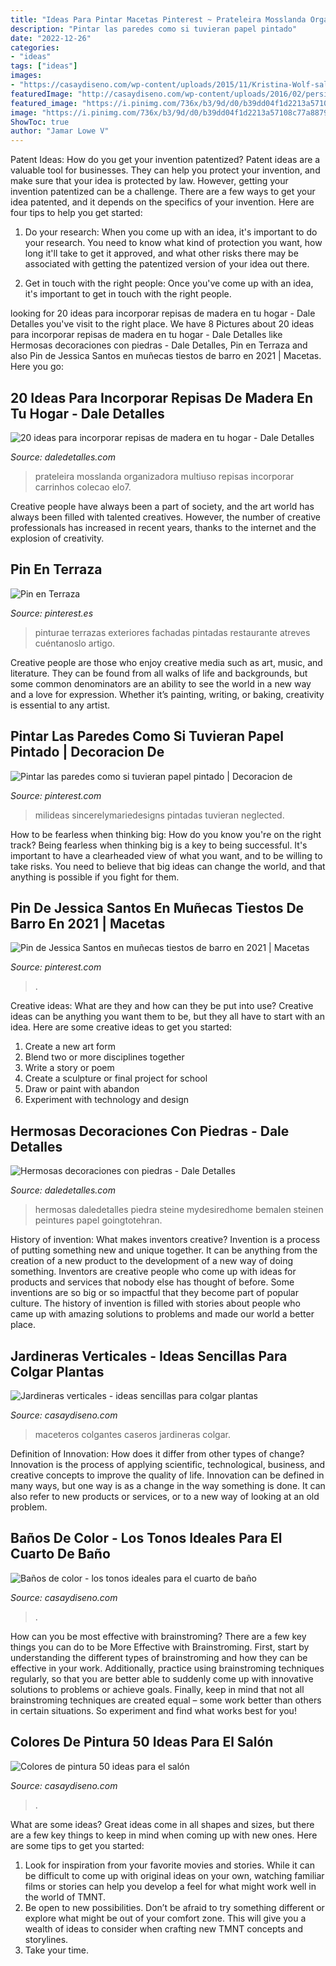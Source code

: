 ```yaml
---
title: "Ideas Para Pintar Macetas Pinterest ~ Prateleira Mosslanda Organizadora Multiuso Repisas Incorporar Carrinhos Colecao Elo7"
description: "Pintar las paredes como si tuvieran papel pintado"
date: "2022-12-26"
categories:
- "ideas"
tags: ["ideas"]
images:
- "https://casaydiseno.com/wp-content/uploads/2015/11/Kristina-Wolf-salon-pared-pintada-amarillo.jpeg"
featuredImage: "http://casaydiseno.com/wp-content/uploads/2016/02/persianamaceteroscolghantes-caseros.jpg"
featured_image: "https://i.pinimg.com/736x/b3/9d/d0/b39dd04f1d2213a57108c77a887977bf.jpg"
image: "https://i.pinimg.com/736x/b3/9d/d0/b39dd04f1d2213a57108c77a887977bf.jpg"
ShowToc: true
author: "Jamar Lowe V"
---
```



Patent Ideas: How do you get your invention patentized?
Patent ideas are a valuable tool for businesses. They can help you protect your invention, and make sure that your idea is protected by law. However, getting your invention patentized can be a challenge. There are a few ways to get your idea patented, and it depends on the specifics of your invention. Here are four tips to help you get started: 
1. Do your research: When you come up with an idea, it's important to do your research. You need to know what kind of protection you want, how long it'll take to get it approved, and what other risks there may be associated with getting the patentized version of your idea out there. 

2. Get in touch with the right people: Once you've come up with an idea, it's important to get in touch with the right people.

	

		
looking for 20 ideas para incorporar repisas de madera en tu hogar - Dale Detalles you've visit to the right place. We have 8 Pictures about 20 ideas para incorporar repisas de madera en tu hogar - Dale Detalles like Hermosas decoraciones con piedras - Dale Detalles, Pin en Terraza and also Pin de Jessica Santos en muñecas tiestos de barro en 2021 | Macetas. Here you go:
		
    
## 20 Ideas Para Incorporar Repisas De Madera En Tu Hogar - Dale Detalles

<img loading=lazy src="https://www.daledetalles.com/wp-content/uploads/2020/07/repisas3.jpg" onerror="this.onerror=null;this.src='https://tse2.mm.bing.net/th?id=OIP.TNMHHxfCizZdtY-GVgoKQgHaKq&amp;pid=15.1';" alt="20 ideas para incorporar repisas de madera en tu hogar - Dale Detalles">

_Source: daledetalles.com_

>prateleira mosslanda organizadora multiuso repisas incorporar carrinhos colecao elo7. 

	

Creative people have always been a part of society, and the art world has always been filled with talented creatives. However, the number of creative professionals has increased in recent years, thanks to the internet and the explosion of creativity.

    
## Pin En Terraza

<img loading=lazy src="https://i.pinimg.com/736x/7a/ac/4d/7aac4d29bbaa62c79a55c6e7cde4f795.jpg" onerror="this.onerror=null;this.src='https://tse1.mm.bing.net/th?id=OIP.KUlZnLafIEvM6ifVlCnwNQHaJ4&amp;pid=15.1';" alt="Pin en Terraza">

_Source: pinterest.es_

>pinturae terrazas exteriores fachadas pintadas restaurante atreves cuéntanoslo artigo. 

	

Creative people are those who enjoy creative media such as art, music, and literature. They can be found from all walks of life and backgrounds, but some common denominators are an ability to see the world in a new way and a love for expression. Whether it’s painting, writing, or baking, creativity is essential to any artist.

    
## Pintar Las Paredes Como Si Tuvieran Papel Pintado | Decoracion De

<img loading=lazy src="https://i.pinimg.com/736x/b3/9d/d0/b39dd04f1d2213a57108c77a887977bf.jpg" onerror="this.onerror=null;this.src='https://tse2.mm.bing.net/th?id=OIP.Xh1CA_gjVaTRUHAoJZz4SgHaLH&amp;pid=15.1';" alt="Pintar las paredes como si tuvieran papel pintado | Decoracion de">

_Source: pinterest.com_

>milideas sincerelymariedesigns pintadas tuvieran neglected. 

	

How to be fearless when thinking big: How do you know you're on the right track?
Being fearless when thinking big is a key to being successful. It's important to have a clearheaded view of what you want, and to be willing to take risks. You need to believe that big ideas can change the world, and that anything is possible if you fight for them.

    
## Pin De Jessica Santos En Muñecas Tiestos De Barro En 2021 | Macetas

<img loading=lazy src="https://i.pinimg.com/736x/fb/67/f7/fb67f7bdffea324117a5640fd1f9f8a8.jpg" onerror="this.onerror=null;this.src='https://tse2.mm.bing.net/th?id=OIP.DskIhRMH6yQc_3bb2zW2IgHaJ3&amp;pid=15.1';" alt="Pin de Jessica Santos en muñecas tiestos de barro en 2021 | Macetas">

_Source: pinterest.com_

>. 

	

Creative ideas: What are they and how can they be put into use?
Creative ideas can be anything you want them to be, but they all have to start with an idea. Here are some creative ideas to get you started: 
1. Create a new art form 
2. Blend two or more disciplines together 
3. Write a story or poem 
4. Create a sculpture or final project for school 
5. Draw or paint with abandon 
6. Experiment with technology and design 

    
## Hermosas Decoraciones Con Piedras - Dale Detalles

<img loading=lazy src="https://i0.wp.com/www.daledetalles.com/wp-content/uploads/2018/07/decoraciones-con-piedras16.jpg?resize=563%2C663" onerror="this.onerror=null;this.src='https://tse2.mm.bing.net/th?id=OIP.-rb6NPCChU_ClixZdTV4vAHaIu&amp;pid=15.1';" alt="Hermosas decoraciones con piedras - Dale Detalles">

_Source: daledetalles.com_

>hermosas daledetalles piedra steine mydesiredhome bemalen steinen peintures papel goingtotehran. 

	

History of invention: What makes inventors creative?
Invention is a process of putting something new and unique together. It can be anything from the creation of a new product to the development of a new way of doing something. Inventors are creative people who come up with ideas for products and services that nobody else has thought of before. Some inventions are so big or so impactful that they become part of popular culture. The history of invention is filled with stories about people who came up with amazing solutions to problems and made our world a better place.

    
## Jardineras Verticales - Ideas Sencillas Para Colgar Plantas

<img loading=lazy src="http://casaydiseno.com/wp-content/uploads/2016/02/persianamaceteroscolghantes-caseros.jpg" onerror="this.onerror=null;this.src='https://tse2.mm.bing.net/th?id=OIP.QoGENKuH-Tc9tHpXFdJ61wHaLH&amp;pid=15.1';" alt="Jardineras verticales - ideas sencillas para colgar plantas">

_Source: casaydiseno.com_

>maceteros colgantes caseros jardineras colgar. 

	

Definition of Innovation: How does it differ from other types of change?
Innovation is the process of applying scientific, technological, business, and creative concepts to improve the quality of life. Innovation can be defined in many ways, but one way is as a change in the way something is done. It can also refer to new products or services, or to a new way of looking at an old problem.

    
## Baños De Color - Los Tonos Ideales Para El Cuarto De Baño

<img loading=lazy src="https://casaydiseno.com/wp-content/uploads/2015/11/original-diseño-ñ´baño-´color.jpeg" onerror="this.onerror=null;this.src='https://tse1.mm.bing.net/th?id=OIP.kKWGyqzorAh3ge8C4jdnxgHaJ3&amp;pid=15.1';" alt="Baños de color - los tonos ideales para el cuarto de baño">

_Source: casaydiseno.com_

>. 

	

How can you be most effective with brainstroming?
There are a few key things you can do to be More Effective with Brainstroming. First, start by understanding the different types of brainstroming and how they can be effective in your work. Additionally, practice using brainstroming techniques regularly, so that you are better able to suddenly come up with innovative solutions to problems or achieve goals. Finally, keep in mind that not all brainstroming techniques are created equal – some work better than others in certain situations. So experiment and find what works best for you!

    
## Colores De Pintura 50 Ideas Para El Salón

<img loading=lazy src="https://casaydiseno.com/wp-content/uploads/2015/11/Kristina-Wolf-salon-pared-pintada-amarillo.jpeg" onerror="this.onerror=null;this.src='https://tse3.mm.bing.net/th?id=OIP.7xqnLzO05ujYtIWSNfsF-QHaHa&amp;pid=15.1';" alt="Colores de pintura 50 ideas para el salón">

_Source: casaydiseno.com_

>. 

	

What are some ideas?
Great ideas come in all shapes and sizes, but there are a few key things to keep in mind when coming up with new ones. Here are some tips to get you started: 
1. Look for inspiration from your favorite movies and stories. While it can be difficult to come up with original ideas on your own, watching familiar films or stories can help you develop a feel for what might work well in the world of TMNT. 
2. Be open to new possibilities. Don’t be afraid to try something different or explore what might be out of your comfort zone. This will give you a wealth of ideas to consider when crafting new TMNT concepts and storylines. 
3. Take your time.

